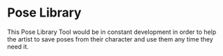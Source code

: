# Pose Library 

This Pose Library Tool would be in constant development in order to help the artist to save poses from their character and use them any time they need it.

